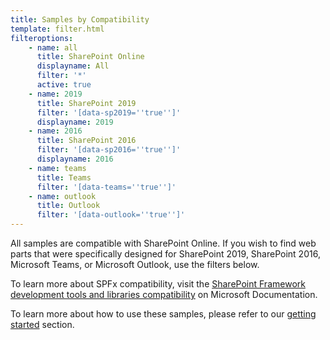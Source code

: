 ```yaml
---
title: Samples by Compatibility
template: filter.html
filteroptions:
    - name: all
      title: SharePoint Online
      displayname: All
      filter: '*'
      active: true
    - name: 2019
      title: SharePoint 2019
      filter: '[data-sp2019=''true'']'
      displayname: 2019
    - name: 2016
      title: SharePoint 2016
      filter: '[data-sp2016=''true'']'
      displayname: 2016
    - name: teams
      title: Teams
      filter: '[data-teams=''true'']'
    - name: outlook
      title: Outlook
      filter: '[data-outlook=''true'']'
---
```


All samples are compatible with SharePoint Online. If you wish to find web parts that were specifically designed for SharePoint 2019, SharePoint 2016, Microsoft Teams, or Microsoft Outlook, use the filters below.

To learn more about SPFx compatibility, visit the [SharePoint Framework development tools and libraries compatibility](https://docs.microsoft.com/sharepoint/dev/spfx/compatibility) on Microsoft Documentation.

To learn more about how to use these samples, please refer to our [getting started](../gettingstarted/index.md) section.
